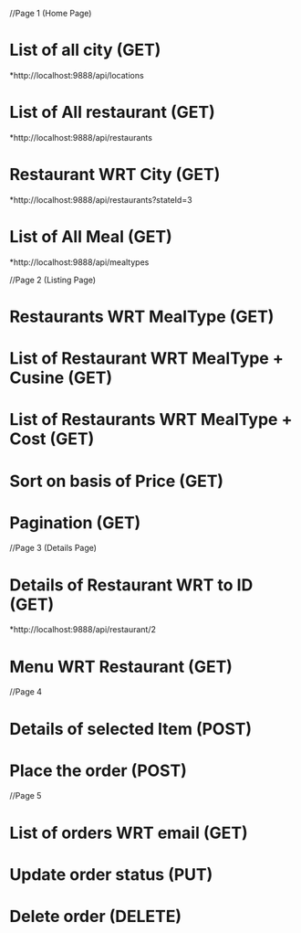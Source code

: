 //Page 1 (Home Page)

# List of all city (GET)

\*http://localhost:9888/api/locations

# List of All restaurant (GET)

\*http://localhost:9888/api/restaurants

# Restaurant WRT City (GET)

\*http://localhost:9888/api/restaurants?stateId=3

# List of All Meal (GET)

\*http://localhost:9888/api/mealtypes

//Page 2 (Listing Page)

# Restaurants WRT MealType (GET)

# List of Restaurant WRT MealType + Cusine (GET)

# List of Restaurants WRT MealType + Cost (GET)

# Sort on basis of Price (GET)

# Pagination (GET)

//Page 3 (Details Page)

# Details of Restaurant WRT to ID (GET)

\*http://localhost:9888/api/restaurant/2

# Menu WRT Restaurant (GET)

//Page 4

# Details of selected Item (POST)

# Place the order (POST)

//Page 5

# List of orders WRT email (GET)

# Update order status (PUT)

# Delete order (DELETE)
